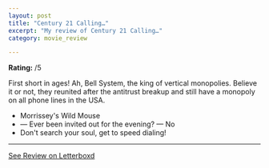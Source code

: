 ```yaml
---
layout: post
title: "Century 21 Calling…"
excerpt: "My review of Century 21 Calling…"
category: movie_review

---
```


**Rating:** /5

First short in ages! Ah, Bell System, the king of vertical monopolies. Believe it or not, they reunited after the antitrust breakup and still have a monopoly on all phone lines in the USA.

* Morrissey's Wild Mouse
* — Ever been invited out for the evening? — No
* Don't search your soul, get to speed dialing!

<hr>

[See Review on Letterboxd](https://boxd.it/62t7jX)
